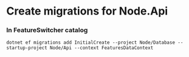 # Create migrations for Node.Api
### In FeatureSwitcher catalog
```
dotnet ef migrations add InitialCreate --project Node/Database --startup-project Node/Api --context FeaturesDataContext
```